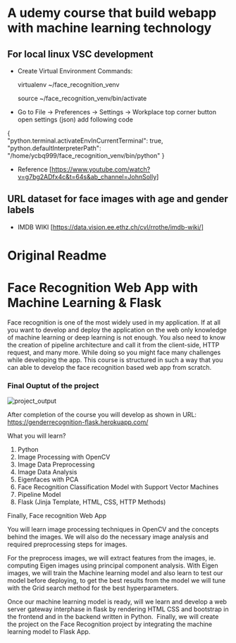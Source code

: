 # A udemy course that build webapp with machine learning technology


## For local linux VSC development 

- Create Virtual Environment Commands: 

    virtualenv ~/face_recognition_venv

    source ~/face_recognition_venv/bin/activate

- Go to File -> Preferences -> Settings -> Workplace  top corner button open settings (json) add following code 

{        
    "python.terminal.activateEnvInCurrentTerminal": true,
    "python.defaultInterpreterPath": "/home/ycbq999/face_recognition_venv/bin/python"
}

- Reference [https://www.youtube.com/watch?v=g7bg2ADfx4c&t=64s&ab_channel=JohnSolly]


## URL dataset for face images with age and gender labels

- IMDB WIKI [https://data.vision.ee.ethz.ch/cvl/rrothe/imdb-wiki/]






















# Original Readme

# Face Recognition Web App with Machine Learning & Flask
Face recognition is one of the most widely used in my application. If at all you want to develop and deploy the application on the web only knowledge of machine learning or deep learning is not enough. You also need to know the creation of pipeline architecture and call it from the client-side, HTTP request, and many more. While doing so you might face many challenges while developing the app. This course is structured in such a way that you can able to develop the face recognition based web app from scratch.
### Final Ouptut of the project

![project_output](https://user-images.githubusercontent.com/75901421/184621727-ba0858f1-2151-43af-bc48-3be30dd45f60.gif)

After completion of the course you will develop as shown in URL: <https://genderrecognition-flask.herokuapp.com/>

What you will learn?

1. Python
2. Image Processing with OpenCV
3. Image Data Preprocessing
4. Image Data Analysis
5. Eigenfaces with PCA
6. Face Recognition Classification Model with Support Vector Machines
7. Pipeline Model
8. Flask (Jinja Template, HTML, CSS, HTTP Methods)

Finally, Face recognition Web App

You will learn image processing techniques in OpenCV and the concepts behind the images. We will also do the necessary image analysis and required preprocessing steps for images. 

For the preprocess images, we will extract features from the images, ie. computing Eigen images using principal component analysis. With Eigen images, we will train the Machine learning model and also learn to test our model before deploying, to get the best results from the model we will tune with the Grid search method for the best hyperparameters.

Once our machine learning model is ready, will we learn and develop a web server gateway interphase in flask by rendering HTML CSS and bootstrap in the frontend and in the backend written in Python.  Finally, we will create the project on the Face Recognition project by integrating the machine learning model to Flask App.
